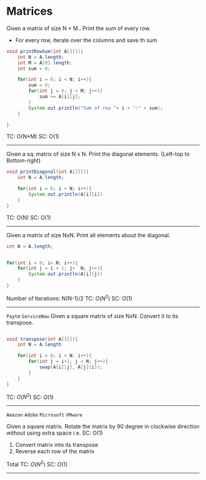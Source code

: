 # Matrices

Given a matrix of size N * M.. Print the sum of every row.

- For every row, iterate over the columns and save th sum

```java
void printRowSum(int A[][]){
    int N = A.length;
    int M = A[0].length;
    int sum = 0;

    for(int i = 0; i < N; i++){
        sum = 0;
        for(int j = 0; j < M; j++){
            sum += A[i][j];
        }
        System.out.println("Sum of row "+ i + ":" + sum);
    }

}
```

TC: O(N*M)
SC: O(1)

-------

Given  a sq. matrix of size N x N. Print the diagonal elements. (Left-top to Bottom-right)


```java
void printDiagonal(int A[][]){
    int N = A.length;

    for(int i = 0; i < N; i++){
        System.out.println(A[i][i])
    }
}
```

TC: O(N)
SC: O(1)

-----


Given a matrix of size NxN. Print all elements about the diagonal.

```java
int N = A.length;


for(int i = 0; i< N; i++){
    for(int j = i + 1; j<  N; j++){
        System.out.println(A[i][j])
    }
}
```

Number of Iterations: N(N-1)/2
TC: $O(N^2)$
SC: $O(1)$

-----

`Paytm` `ServiceNow`
Given a square matrix of size NxN. Convert it to its transpose.

```java

void transpose(int A[][]){
    int N = A.length

    for(int i = 0; i < N; i++){
        for(int j = i+1; j < N; j++){
            swap(A[i][j], A[j][i]);
        }
    }
}


```

TC: $O(N^2)$
SC: $O(1)$

-----

`Amazon` `Adobe` `Microsoft` `VMware`

Given a square matrix. Rotate the matrix by 90 degree in clockwise direction without using extra space i.e. SC: O(1)

1. Convert matrix into its transpose
2. Reverse each row of the matrix


Total TC: $O(N^2)$
SC: $O(1)$

----


















